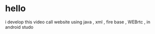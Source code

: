 # hello
i develop this video call website using java , xml , fire base , WEBrtc , in android studo 

